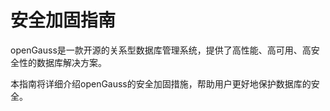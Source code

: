 # 安全加固指南

openGauss是一款开源的关系型数据库管理系统，提供了高性能、高可用、高安全性的数据库解决方案。

本指南将详细介绍openGauss的安全加固措施，帮助用户更好地保护数据库的安全。
